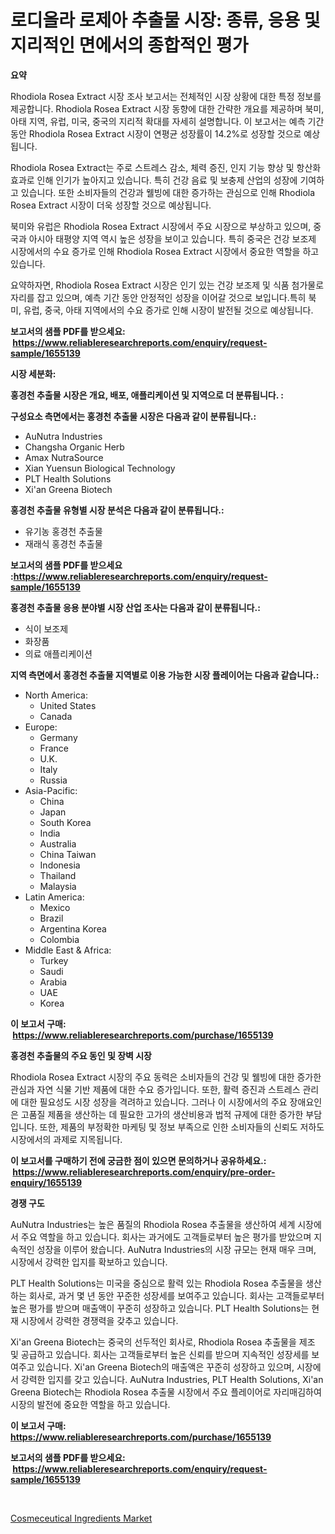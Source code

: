 <p><h1>로디올라 로제아 추출물 시장: 종류, 응용 및 지리적인 면에서의 종합적인 평가</h1></p><p><strong>요약</strong></p>
<p><p>Rhodiola Rosea Extract 시장 조사 보고서는 전체적인 시장 상황에 대한 특정 정보를 제공합니다. Rhodiola Rosea Extract 시장 동향에 대한 간략한 개요를 제공하며 북미, 아태 지역, 유럽, 미국, 중국의 지리적 확대를 자세히 설명합니다. 이 보고서는 예측 기간 동안 Rhodiola Rosea Extract 시장이 연평균 성장률이 14.2%로 성장할 것으로 예상됩니다.</p><p>Rhodiola Rosea Extract는 주로 스트레스 감소, 체력 증진, 인지 기능 향상 및 항산화 효과로 인해 인기가 높아지고 있습니다. 특히 건강 음료 및 보충제 산업의 성장에 기여하고 있습니다. 또한 소비자들의 건강과 웰빙에 대한 증가하는 관심으로 인해 Rhodiola Rosea Extract 시장이 더욱 성장할 것으로 예상됩니다.</p><p>북미와 유럽은 Rhodiola Rosea Extract 시장에서 주요 시장으로 부상하고 있으며, 중국과 아시아 태평양 지역 역시 높은 성장을 보이고 있습니다. 특히 중국은 건강 보조제 시장에서의 수요 증가로 인해 Rhodiola Rosea Extract 시장에서 중요한 역할을 하고 있습니다.</p><p>요약하자면, Rhodiola Rosea Extract 시장은 인기 있는 건강 보조제 및 식품 첨가물로 자리를 잡고 있으며, 예측 기간 동안 안정적인 성장을 이어갈 것으로 보입니다.특히 북미, 유럽, 중국, 아태 지역에서의 수요 증가로 인해 시장이 발전될 것으로 예상됩니다.</p></p>
<p><strong>보고서의 샘플 PDF를 받으세요: &nbsp;<a href="https://www.reliableresearchreports.com/enquiry/request-sample/1655139">https://www.reliableresearchreports.com/enquiry/request-sample/1655139</a></strong></p>
<p><strong>시장 세분화:</strong></p>
<p><strong> 홍경천 추출물 시장은 개요, 배포, 애플리케이션 및 지역으로 더 분류됩니다. :</strong></p>
<p><strong>구성요소 측면에서는 홍경천 추출물 시장은 다음과 같이 분류됩니다.:</strong></p>
<p><ul><li>AuNutra Industries</li><li>Changsha Organic Herb</li><li>Amax NutraSource</li><li>Xian Yuensun Biological Technology</li><li>PLT Health Solutions</li><li>Xi'an Greena Biotech</li></ul></p>
<p><strong> 홍경천 추출물 유형별 시장 분석은 다음과 같이 분류됩니다.:</strong></p>
<p><ul><li>유기농 홍경천 추출물</li><li>재래식 홍경천 추출물</li></ul></p>
<p><strong>보고서의 샘플 PDF를 받으세요 :<a href="https://www.reliableresearchreports.com/enquiry/request-sample/1655139">https://www.reliableresearchreports.com/enquiry/request-sample/1655139</a></strong></p>
<p><strong> 홍경천 추출물 응용 분야별 시장 산업 조사는 다음과 같이 분류됩니다.:</strong></p>
<p><ul><li>식이 보조제</li><li>화장품</li><li>의료 애플리케이션</li></ul></p>
<p><strong>지역 측면에서 홍경천 추출물 지역별로 이용 가능한 시장 플레이어는 다음과 같습니다.:</strong></p>
<p><ul>
    <li>
        North America:
        <ul>
            <li>United States</li>
            <li>Canada</li>
        </ul>
    </li>
    <li>
        Europe:
        <ul>
            <li>Germany</li>
            <li>France</li>
            <li>U.K.</li>
            <li>Italy</li>
            <li>Russia</li>
        </ul>
    </li>
    <li>
        Asia-Pacific:
        <ul>
            <li>China</li>
            <li>Japan</li>
            <li>South Korea</li>
            <li>India</li>
            <li>Australia</li>
            <li>China Taiwan</li>
            <li>Indonesia</li>
            <li>Thailand</li>
            <li>Malaysia</li>
        </ul>
    </li>
    <li>
        Latin America:
        <ul>
            <li>Mexico</li>
            <li>Brazil</li>
            <li>Argentina Korea</li>
            <li>Colombia</li>
        </ul>
    </li>
    <li>
        Middle East & Africa:
        <ul>
            <li>Turkey</li>
            <li>Saudi</li>
            <li>Arabia</li>
            <li>UAE</li>
            <li>Korea</li>
        </ul>
    </li>
    </ul></p>
<p><strong>이 보고서 구매: &nbsp;<a href="https://www.reliableresearchreports.com/purchase/1655139">https://www.reliableresearchreports.com/purchase/1655139</a></strong></p>
<p><strong>홍경천 추출물의 주요 동인 및 장벽 시장</strong></p>
<p><p>Rhodiola Rosea Extract 시장의 주요 동력은 소비자들의 건강 및 웰빙에 대한 증가한 관심과 자연 식물 기반 제품에 대한 수요 증가입니다. 또한, 활력 증진과 스트레스 관리에 대한 필요성도 시장 성장을 격려하고 있습니다. 그러나 이 시장에서의 주요 장애요인은 고품질 제품을 생산하는 데 필요한 고가의 생산비용과 법적 규제에 대한 증가한 부담입니다. 또한, 제품의 부정확한 마케팅 및 정보 부족으로 인한 소비자들의 신뢰도 저하도 시장에서의 과제로 지목됩니다.</p></p>
<p><strong>이 보고서를 구매하기 전에 궁금한 점이 있으면 문의하거나 공유하세요.: &nbsp;<a href="https://www.reliableresearchreports.com/enquiry/pre-order-enquiry/1655139">https://www.reliableresearchreports.com/enquiry/pre-order-enquiry/1655139</a></strong></p>
<p><strong>경쟁 구도</strong></p>
<p><p>AuNutra Industries는 높은 품질의 Rhodiola Rosea 추출물을 생산하여 세계 시장에서 주요 역할을 하고 있습니다. 회사는 과거에도 고객들로부터 높은 평가를 받았으며 지속적인 성장을 이루어 왔습니다. AuNutra Industries의 시장 규모는 현재 매우 크며, 시장에서 강력한 입지를 확보하고 있습니다.</p><p>PLT Health Solutions는 미국을 중심으로 활력 있는 Rhodiola Rosea 추출물을 생산하는 회사로, 과거 몇 년 동안 꾸준한 성장세를 보여주고 있습니다. 회사는 고객들로부터 높은 평가를 받으며 매출액이 꾸준히 성장하고 있습니다. PLT Health Solutions는 현재 시장에서 강력한 경쟁력을 갖추고 있습니다.</p><p>Xi'an Greena Biotech는 중국의 선두적인 회사로, Rhodiola Rosea 추출물을 제조 및 공급하고 있습니다. 회사는 고객들로부터 높은 신뢰를 받으며 지속적인 성장세를 보여주고 있습니다. Xi'an Greena Biotech의 매출액은 꾸준히 성장하고 있으며, 시장에서 강력한 입지를 갖고 있습니다. AuNutra Industries, PLT Health Solutions, Xi'an Greena Biotech는 Rhodiola Rosea 추출물 시장에서 주요 플레이어로 자리매김하여 시장의 발전에 중요한 역할을 하고 있습니다.</p></p>
<p><strong>이 보고서 구매: &nbsp; <a href="https://www.reliableresearchreports.com/purchase/1655139">https://www.reliableresearchreports.com/purchase/1655139</a></strong></p>
<p><strong>보고서의 샘플 PDF를 받으세요: &nbsp;<a href="https://www.reliableresearchreports.com/enquiry/request-sample/1655139">https://www.reliableresearchreports.com/enquiry/request-sample/1655139</a></strong><strong></strong></p>
<p>&nbsp;</p>
<p><p><a href="https://eight-handstand-8fb.notion.site/Cosmeceutical-Ingredients-Market-with-the-goal-of-estimating-the-market-size-and-future-growth-poten-f6e6d0730fcf44d1b0a6d582030725fc">Cosmeceutical Ingredients Market</a></p></p>